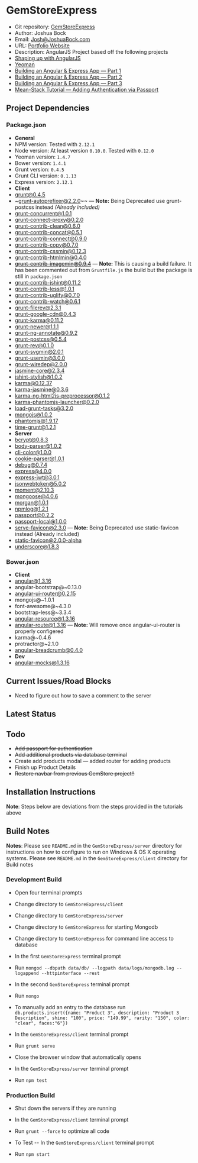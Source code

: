 
# GemStoreExpress
* Git repository: [GemStoreExpress](https://github.com/herrjosua/GemStoreExpress.git)
* Author: Joshua Bock
* Email: Josh@JoshuaBock.com
* URL: [Portfolio Website](joshuabock.com)
* Description:  AngularJS Project based off the following projects
* [Shaping up with AngularJS](https://www.codeschool.com/courses/shaping-up-with-angular-js/ "Shaping up with AngularJS")
* [Yeoman](http://yeoman.io/codelab.html/ "Yeoman Tutorial")
* [Building an Angular & Express App &mdash; Part 1](http://start.jcolemorrison.com/building-an-angular-and-express-app-part-1/ "Building an Eangular & Express App &mdash; Part 1")
* [Building an Angular & Express App &mdash; Part 2](http://start.jcolemorrison.com/building-an-angular-and-express-app-part-2/ "Building an Eangular & Express App &mdash; Part 2")
* [Building an Angular & Express App &mdash; Part 3](http://start.jcolemorrison.com/building-an-angular-and-express-app-part-3/ "Building an Eangular & Express App &mdash; Part 3")
* [Mean-Stack Tutorial &mdash; Adding Authentication via Passport](https://thinkster.io/mean-stack-tutorial/ "Mean-Stack Tutorial &mdash; Adding Authentication via Passport")

## Project Dependencies

### Package.json

- **General**
- NPM version: Tested with `2.12.1` 
- Node version:  At least version `0.10.0`. Tested with `0.12.0`
- Yeoman version: `1.4.7`
- Bower version: `1.4.1`
- Grunt version: `0.4.5`
- Grunt CLI version: `0.1.13`
- Express version: `2.12.1`
- **Client**
- grunt@0.4.5
- ~grunt-autoprefixer@2.2.0~~ &mdash; **Note:**  Being Deprecated use grunt-postcss instead *(Already included)*
- grunt-concurrent@1.0.1
- grunt-connect-proxy@0.2.0
- grunt-contrib-clean@0.6.0
- grunt-contrib-concat@0.5.1
- grunt-contrib-connect@0.9.0
- grunt-contrib-copy@0.7.0
- grunt-contrib-cssmin@0.12.3
- grunt-contrib-htmlmin@0.4.0
- ~~grunt-contrib-imagemin@0.9.4~~ &mdash; **Note:** This is causing a build failure. It has been commented out from `Gruntfile.js` the build but the package is still in `package.json`
- grunt-contrib-jshint@0.11.2
- grunt-contrib-less@1.0.1
- grunt-contrib-uglify@0.7.0
- grunt-contrib-watch@0.6.1
- grunt-filerev@2.3.1
- grunt-google-cdn@0.4.3
- grunt-karma@0.11.2
- grunt-newer@1.1.1
- grunt-ng-annotate@0.9.2
- grunt-postcss@0.5.4
- grunt-rev@0.1.0
- grunt-svgmin@2.0.1
- grunt-usemin@3.0.0
- grunt-wiredep@2.0.0
- jasmine-core@2.3.4
- jshint-stylish@1.0.2
- karma@0.12.37
- karma-jasmine@0.3.6
- karma-ng-html2js-preprocessor@0.1.2
- karma-phantomjs-launcher@0.2.0
- load-grunt-tasks@3.2.0
- mongojs@1.0.2
- phantomjs@1.9.17
- time-grunt@1.2.1
- **Server**
- bcrypt@0.8.3
- body-parser@1.0.2
- cli-color@1.0.0
- cookie-parser@1.0.1
- debug@0.7.4
- express@4.0.0
- express-jwt@3.0.1
- jsonwebtoken@5.0.2
- moment@2.10.3
- mongoose@4.0.6
- morgan@1.0.1
- npmlog@1.2.1
- passport@0.2.2
- passport-local@1.0.0
- serve-favicon@2.3.0 &mdash; **Note:** Being Deprecated use static-favicon instead (Already included)
- static-favicon@2.0.0-alpha
- underscore@1.8.3

### Bower.json

- **Client**
- angular@1.3.16
- angular-bootstrap@~0.13.0
- angular-ui-router@0.2.15
- mongojs@~1.0.1
- font-awesome@~4.3.0
- bootstrap-less@~3.3.4
- angular-resource@1.3.16
- angular-route@1.3.16 &mdash; **Note:** Will remove once angular-ui-router is properly configered
- karma@~0.4.6
- protractor@~2.1.0
- angular-breadcrumb@0.4.0
- **Dev**
- angular-mocks@1.3.16

## Current Issues/Road Blocks

* Need to figure out how to save a comment to the server

## Latest Status


## Todo

* ~~Add passport for authentication~~
* ~~Add additional products via database terminal~~
* Create add products modal &mdash; added router for adding products
* Finish up Product Details
* ~~Restore navbar from previous GemStore project!!~~

## Installation Instructions

**Note**:  Steps below are deviations from the steps provided in the tutorials above


## Build Notes

**Notes**: Please see `README.md` in the `GemStoreExpress/server` directory for instructions on how to configure to run on Windows & OS X operating systems. Please see `README.md`  in the `GemStoreExpress/client` directory for Build notes

### Development Build

* Open four terminal prompts

* Change directory to `GemStoreExpress/client`

* Change directory to `GemStoreExpress/server`

* Change directory to `GemStoreExpress` for starting Mongodb

* Change directory to `GemStoreExpress` for command line access to database

* In the first `GemStoreExpress` terminal prompt

* Run `mongod --dbpath data/db/ --logpath data/logs/mongodb.log --logappend --httpinterface --rest`

* In the second `GemStoreExpress` terminal prompt

* Run `mongo`

* To manually add an entry to the database run `db.products.insert({name: "Product 3", description: "Product 3 Description", shine: "100", price: "149.99", rarity: "150", color: "clear", faces:"6"})`

* In the  `GemStoreExpress/client` terminal prompt

* Run `grunt serve`

* Close the browser window that automatically opens

* In the  `GemStoreExpress/server` terminal prompt

* Run `npm test`


### Production Build

* Shut down the servers if they are running

* In the  `GemStoreExpress/client` terminal prompt

* Run `grunt --force` to optimize all code

* To Test -- In the  `GemStoreExpress/client` terminal prompt

* Run `npm start`
